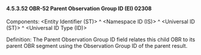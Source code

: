 #### 4.5.3.52 OBR-52 Parent Observation Group ID (EI) 02308

Components: &lt;Entity Identifier (ST)> ^ &lt;Namespace ID (IS)> ^ &lt;Universal ID (ST)> ^ &lt;Universal ID Type (ID)>

Definition: The Parent Observation Group ID field relates this child OBR to its parent OBR segment using the Observation Group ID of the parent result.
